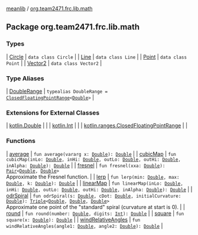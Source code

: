 [meanlib](../index.md) / [org.team2471.frc.lib.math](./index.md)

## Package org.team2471.frc.lib.math

### Types

| [Circle](-circle/index.md) | `data class Circle` |
| [Line](-line/index.md) | `data class Line` |
| [Point](-point/index.md) | `data class Point` |
| [Vector2](-vector2/index.md) | `data class Vector2` |

### Type Aliases

| [DoubleRange](-double-range.md) | `typealias DoubleRange = `[`ClosedFloatingPointRange`](https://kotlinlang.org/api/latest/jvm/stdlib/kotlin.ranges/-closed-floating-point-range/index.html)`<`[`Double`](https://kotlinlang.org/api/latest/jvm/stdlib/kotlin/-double/index.html)`>` |

### Extensions for External Classes

| [kotlin.Double](kotlin.-double/index.md) |  |
| [kotlin.Int](kotlin.-int/index.md) |  |
| [kotlin.ranges.ClosedFloatingPointRange](kotlin.ranges.-closed-floating-point-range/index.md) |  |

### Functions

| [average](average.md) | `fun average(vararg x: `[`Double`](https://kotlinlang.org/api/latest/jvm/stdlib/kotlin/-double/index.html)`): `[`Double`](https://kotlinlang.org/api/latest/jvm/stdlib/kotlin/-double/index.html) |
| [cubicMap](cubic-map.md) | `fun cubicMap(inLo: `[`Double`](https://kotlinlang.org/api/latest/jvm/stdlib/kotlin/-double/index.html)`, inHi: `[`Double`](https://kotlinlang.org/api/latest/jvm/stdlib/kotlin/-double/index.html)`, outLo: `[`Double`](https://kotlinlang.org/api/latest/jvm/stdlib/kotlin/-double/index.html)`, outHi: `[`Double`](https://kotlinlang.org/api/latest/jvm/stdlib/kotlin/-double/index.html)`, inAlpha: `[`Double`](https://kotlinlang.org/api/latest/jvm/stdlib/kotlin/-double/index.html)`): `[`Double`](https://kotlinlang.org/api/latest/jvm/stdlib/kotlin/-double/index.html) |
| [fresnel](fresnel.md) | `fun fresnel(xxa: `[`Double`](https://kotlinlang.org/api/latest/jvm/stdlib/kotlin/-double/index.html)`): `[`Pair`](https://kotlinlang.org/api/latest/jvm/stdlib/kotlin/-pair/index.html)`<`[`Double`](https://kotlinlang.org/api/latest/jvm/stdlib/kotlin/-double/index.html)`, `[`Double`](https://kotlinlang.org/api/latest/jvm/stdlib/kotlin/-double/index.html)`>`<br>Approximate the Fresnel function. |
| [lerp](lerp.md) | `fun lerp(min: `[`Double`](https://kotlinlang.org/api/latest/jvm/stdlib/kotlin/-double/index.html)`, max: `[`Double`](https://kotlinlang.org/api/latest/jvm/stdlib/kotlin/-double/index.html)`, k: `[`Double`](https://kotlinlang.org/api/latest/jvm/stdlib/kotlin/-double/index.html)`): `[`Double`](https://kotlinlang.org/api/latest/jvm/stdlib/kotlin/-double/index.html) |
| [linearMap](linear-map.md) | `fun linearMap(inLo: `[`Double`](https://kotlinlang.org/api/latest/jvm/stdlib/kotlin/-double/index.html)`, inHi: `[`Double`](https://kotlinlang.org/api/latest/jvm/stdlib/kotlin/-double/index.html)`, outLo: `[`Double`](https://kotlinlang.org/api/latest/jvm/stdlib/kotlin/-double/index.html)`, outHi: `[`Double`](https://kotlinlang.org/api/latest/jvm/stdlib/kotlin/-double/index.html)`, inAlpha: `[`Double`](https://kotlinlang.org/api/latest/jvm/stdlib/kotlin/-double/index.html)`): `[`Double`](https://kotlinlang.org/api/latest/jvm/stdlib/kotlin/-double/index.html) |
| [odrSpiral](odr-spiral.md) | `fun odrSpiral(s: `[`Double`](https://kotlinlang.org/api/latest/jvm/stdlib/kotlin/-double/index.html)`, cDot: `[`Double`](https://kotlinlang.org/api/latest/jvm/stdlib/kotlin/-double/index.html)`, initialCurvature: `[`Double`](https://kotlinlang.org/api/latest/jvm/stdlib/kotlin/-double/index.html)`): `[`Triple`](https://kotlinlang.org/api/latest/jvm/stdlib/kotlin/-triple/index.html)`<`[`Double`](https://kotlinlang.org/api/latest/jvm/stdlib/kotlin/-double/index.html)`, `[`Double`](https://kotlinlang.org/api/latest/jvm/stdlib/kotlin/-double/index.html)`, `[`Double`](https://kotlinlang.org/api/latest/jvm/stdlib/kotlin/-double/index.html)`>`<br>Approximate one point of the "standard" spiral (curvature at start is 0). |
| [round](round.md) | `fun round(number: `[`Double`](https://kotlinlang.org/api/latest/jvm/stdlib/kotlin/-double/index.html)`, digits: `[`Int`](https://kotlinlang.org/api/latest/jvm/stdlib/kotlin/-int/index.html)`): `[`Double`](https://kotlinlang.org/api/latest/jvm/stdlib/kotlin/-double/index.html) |
| [square](square.md) | `fun square(x: `[`Double`](https://kotlinlang.org/api/latest/jvm/stdlib/kotlin/-double/index.html)`): `[`Double`](https://kotlinlang.org/api/latest/jvm/stdlib/kotlin/-double/index.html) |
| [windRelativeAngles](wind-relative-angles.md) | `fun windRelativeAngles(angle1: `[`Double`](https://kotlinlang.org/api/latest/jvm/stdlib/kotlin/-double/index.html)`, angle2: `[`Double`](https://kotlinlang.org/api/latest/jvm/stdlib/kotlin/-double/index.html)`): `[`Double`](https://kotlinlang.org/api/latest/jvm/stdlib/kotlin/-double/index.html) |

